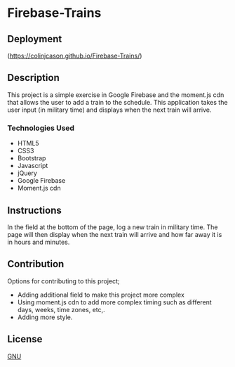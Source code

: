 # Firebase-Trains

## Deployment
(https://colinjcason.github.io/Firebase-Trains/)

## Description
This project is a simple exercise in Google Firebase and the moment.js cdn that allows the user to add a train to the schedule.
This application takes the user input (in military time) and displays when the next train will arrive.

### Technologies Used
* HTML5
* CSS3
* Bootstrap
* Javascript
* jQuery
* Google Firebase
* Moment.js cdn

## Instructions
In the field at the bottom of the page, log a new train in military time. The page will then display when the next train will arrive and how far away it is in hours and minutes.

## Contribution
Options for contributing to this project;
* Adding additional field to make this project more complex
* Using moment.js cdn to add more complex timing such as different days, weeks, time zones, etc,.
* Adding more style.

## License
[GNU](https://github.com/colinjcason/Firebase-Trains/blob/master/LICENSE)
